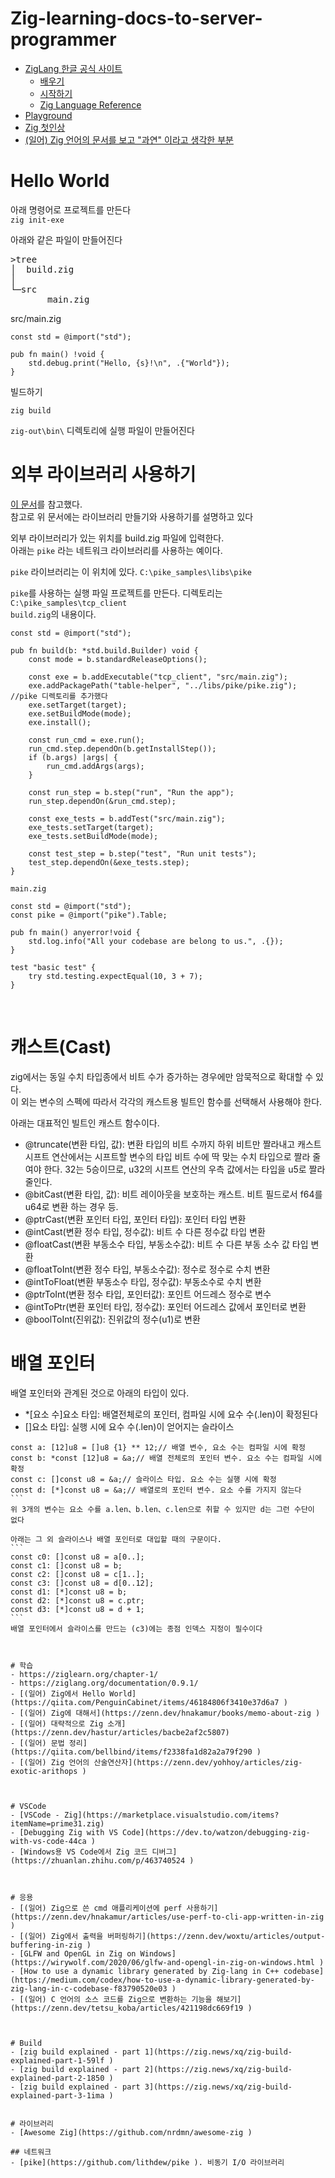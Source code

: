 # Zig-learning-docs-to-server-programmer
  
- [ZigLang 한글 공식 사이트](https://ziglang.org/ko )
    - [배우기](https://ziglang.org/ko/learn/ ) 
    - [시작하기](https://ziglang.org/ko/learn/getting-started/ )
    - [Zig Language Reference](https://ziglang.org/documentation/master/ )
- [Playground](https://zig-play.dev/ )
- [Zig 첫인상](https://velog.io/@maxtnuk/Zig-%EC%B2%AB%EC%9D%B8%EC%83%81 ) 
- [(일어) Zig 언어의 문서를 보고 "과연" 이라고 생각한 부분](https://zenn.dev/tetsu_koba/articles/032d3a2f675f50 )
  
  
# Hello World
아래 명령어로 프로젝트를 만든다  
`zig init-exe`  
  
아래와 같은 파일이 만들어진다  
<pre>
>tree
│  build.zig
│
└─src
       main.zig
</pre>    
      
src/main.zig  
```
const std = @import("std");

pub fn main() !void {
    std.debug.print("Hello, {s}!\n", .{"World"});
}	
```
  
빌드하기    
```
zig build
```      
`zig-out\bin\` 디렉토리에 실행 파일이 만들어진다    
    
	
# 외부 라이브러리 사용하기   
[이 문서](https://github.com/Sobeston/ziglearn/blob/master/chapter-3.md )를 참고했다.  
참고로 위 문서에는 라이브러리 만들기와 사용하기를 설명하고 있다  
  
외부 라이브러리가 있는 위치를 build.zig 파일에 입력한다.  
아래는 `pike` 라는 네트워크 라이브러리를 사용하는 예이다.  

`pike` 라이브러리는 이 위치에 있다. `C:\pike_samples\libs\pike`      
    
`pike`를 사용하는 실행 파일 프로젝트를 만든다.  디렉토리는 `C:\pike_samples\tcp_client`  
`build.zig`의 내용이다.  
```
const std = @import("std");

pub fn build(b: *std.build.Builder) void {
    const mode = b.standardReleaseOptions();

    const exe = b.addExecutable("tcp_client", "src/main.zig");
    exe.addPackagePath("table-helper", "../libs/pike/pike.zig"); //pike 디렉토리를 추가했다
    exe.setTarget(target);
    exe.setBuildMode(mode);
    exe.install();

    const run_cmd = exe.run();
    run_cmd.step.dependOn(b.getInstallStep());
    if (b.args) |args| {
        run_cmd.addArgs(args);
    }

    const run_step = b.step("run", "Run the app");
    run_step.dependOn(&run_cmd.step);

    const exe_tests = b.addTest("src/main.zig");
    exe_tests.setTarget(target);
    exe_tests.setBuildMode(mode);

    const test_step = b.step("test", "Run unit tests");
    test_step.dependOn(&exe_tests.step);
}
```  
  	
`main.zig`  
```
const std = @import("std");
const pike = @import("pike").Table;

pub fn main() anyerror!void {
    std.log.info("All your codebase are belong to us.", .{});
}

test "basic test" {
    try std.testing.expectEqual(10, 3 + 7);
}
```	
	
<br>  	
	
# 캐스트(Cast)
zig에서는 동일 수치 타입종에서 비트 수가 증가하는 경우에만 암묵적으로 확대할 수 있다.  
이 외는 변수의 스펙에 따라서 각각의 캐스트용 빌트인 함수를 선택해서 사용해야 한다.  
   
아래는 대표적인 빌트인 캐스트 함수이다.     
- @truncate(변환 타입, 값): 변환 타입의 비트 수까지 하위 비트만 짤라내고 캐스트 시프트 연산에서는 시프트할 변수의 타입 비트 수에 딱 맞는 수치 타입으로 짤라 줄여야 한다.  32는 5승이므로, u32의 시프트 연산의 우측 값에서는 타입을 u5로 짤라줄인다.
- @bitCast(변환 타입, 값): 비트 레이아웃을 보호하는 캐스트. 비트 필드로서 f64를 u64로 변환 하는 경우 등.
- @ptrCast(변환 포인터 타입, 포인터 타입): 포인터 타입 변환
- @intCast(변환 정수 타입, 정수값): 비트 수 다른 정수값 타입 변환
- @floatCast(변환 부동소수 타입, 부동소수값): 비트 수 다른 부동 소수 값 타입 변환
- @floatToInt(변환 정수 타입, 부동소수값): 정수로 정수로 수치 변환
- @intToFloat(변환 부동소수 타입, 정수값): 부동소수로 수치 변환
- @ptrToInt(변환 정수 타입, 포인터값): 포인트 어드레스 정수로 변수
- @intToPtr(변환 포인터 타입, 정수값): 포인터 어드레스 값에서 포인터로 변환
- @boolToInt(진위값): 진위값의 정수(u1)로 변환
   
    
# 배열 포인터
배열 포인터와 관계된 것으로 아래의 타입이 있다.  
- *[요소 수]요소 타입: 배열전체로의 포인터, 컴파일 시에 요수 수(.len)이 확정된다 
- []요소 타입: 실행 시에 요수 수(.len)이 얻어지는 슬라이스
       
````
const a: [12]u8 = []u8 {1} ** 12;// 배열 변수, 요소 수는 컴파일 시에 확정
const b: *const [12]u8 = &a;// 배열 전체로의 포인터 변수. 요소 수는 컴파일 시에 확정
const c: []const u8 = &a;// 슬라이스 타입. 요소 수는 실행 시에 확정
const d: [*]const u8 = &a;// 배열로의 포인터 변수. 요소 수를 가지지 않는다
```  
위 3개의 변수는 요소 수를 a.len、b.len、c.len으로 취할 수 있지만 d는 그런 수단이 없다
    
아래는 그 외 슬라이스나 배열 포인터로 대입할 때의 구문이다.  
```
const c0: []const u8 = a[0..];
const c1: []const u8 = b;
const c2: []const u8 = c[1..];
const c3: []const u8 = d[0..12];
const d1: [*]const u8 = b;
const d2: [*]const u8 = c.ptr;
const d3: [*]const u8 = d + 1;
```    
배열 포인터에서 슬라이스를 만드는 (c3)에는 종점 인덱스 지정이 필수이다  
  
  
  
# 학습
- https://ziglearn.org/chapter-1/
- https://ziglang.org/documentation/0.9.1/
- [(일어) Zig에서 Hello World](https://qiita.com/PenguinCabinet/items/46184806f3410e37d6a7 )
- [(일어) Zig에 대해서](https://zenn.dev/hnakamur/books/memo-about-zig )
- [(일어) 대략적으로 Zig 소개](https://zenn.dev/hastur/articles/bacbe2af2c5807)
- [(일어) 문법 정리](https://qiita.com/bellbind/items/f2338fa1d82a2a79f290 )
- [(일어) Zig 언어의 산술연산자](https://zenn.dev/yohhoy/articles/zig-exotic-arithops )  
  
  
  
# VSCode
- [VSCode - Zig](https://marketplace.visualstudio.com/items?itemName=prime31.zig)
- [Debugging Zig with VS Code](https://dev.to/watzon/debugging-zig-with-vs-code-44ca )
- [Windows용 VS Code에서 Zig 코드 디버그](https://zhuanlan.zhihu.com/p/463740524 )
  
  
  
# 응용 
- [(일어) Zig으로 쓴 cmd 애플리케이션에 perf 사용하기](https://zenn.dev/hnakamur/articles/use-perf-to-cli-app-written-in-zig )
- [(일어) Zig에서 출력을 버퍼링하기](https://zenn.dev/woxtu/articles/output-buffering-in-zig )
- [GLFW and OpenGL in Zig on Windows](https://wirywolf.com/2020/06/glfw-and-opengl-in-zig-on-windows.html )   
- [How to use a dynamic library generated by Zig-lang in C++ codebase](https://medium.com/codex/how-to-use-a-dynamic-library-generated-by-zig-lang-in-c-codebase-f83790520e03 )    
- [(일어) C 언어의 소스 코드를 Zig으로 변환하는 기능을 해보기](https://zenn.dev/tetsu_koba/articles/421198dc669f19 )    
    
    
    
# Build 
- [zig build explained - part 1](https://zig.news/xq/zig-build-explained-part-1-59lf )
- [zig build explained - part 2](https://zig.news/xq/zig-build-explained-part-2-1850 )
- [zig build explained - part 3](https://zig.news/xq/zig-build-explained-part-3-1ima )  
  
  
# 라이브러리
- [Awesome Zig](https://github.com/nrdmn/awesome-zig )  
    
## 네트워크  
- [pike](https://github.com/lithdew/pike ). 비동기 I/O 라이브러리    